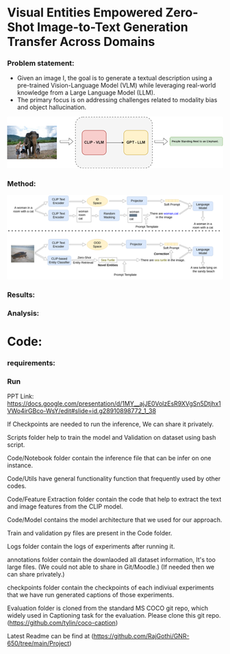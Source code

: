 # Visual Entities Empowered Zero-Shot Image-to-Text Generation Transfer Across Domains

### Problem statement:
- Given an image I, the goal is to generate a textual description using a pre-trained Vision-Language Model (VLM) while leveraging real-world knowledge from a Large Language Model (LLM). 
- The primary focus is on addressing challenges related to modality bias and object hallucination.

![Problem](Other/problem_statement.png)

### Method:
![method](Other/method.png)

### Results:

### Analysis:

# Code:

### requirements:

### Run

PPT Link: https://docs.google.com/presentation/d/1MY__ajJE0VolzEsR9XVgSn5Dtjhx1VWo4irGBco-WsY/edit#slide=id.g28910898772_1_38

If Checkpoints are needed to run the inference, We can share it privately.

Scripts folder help to train the model and Validation on dataset using bash script.

Code/Notebook folder contain the inference file that can be infer on one instance.

Code/Utils have general functionality function that frequently used by other codes.

Code/Feature Extraction folder contain the code that help to extract the text and image features from the CLIP model.

Code/Model contains the model architecture that we used for our approach.

Train and validation py files are present in the Code folder.

Logs folder contain the logs of experiments after running it.

annotations folder contain the downlaoded all dataset information, It's too large files. (We could not able to share in Git/Moodle.)  (If needed then we can share privately.)

checkpoints folder contain the checkpoints of each indiviual experiments that we have run generated captions of those experiments.

Evaluation folder is cloned from the standard MS COCO git repo, which widely used in Captioning task for the evaluation. 
Please clone this git repo. (https://github.com/tylin/coco-caption)

Latest Readme can be find at (https://github.com/RajGothi/GNR-650/tree/main/Project)
